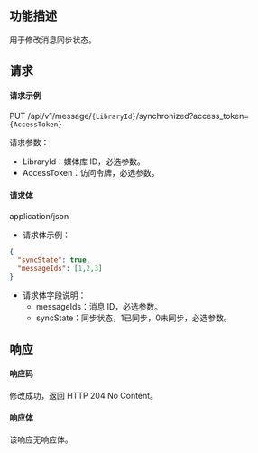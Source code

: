 ## 功能描述

用于修改消息同步状态。

## 请求

#### 请求示例  

PUT /api/v1/message/`{LibraryId}`/synchronized?access_token=`{AccessToken}`

请求参数：
- LibraryId：媒体库 ID，必选参数。
- AccessToken：访问令牌，必选参数。

#### 请求体

application/json

- 请求体示例：
```json
{
  "syncState": true,
  "messageIds": [1,2,3]
}
```
- 请求体字段说明：
    - messageIds：消息 ID，必选参数。
    - syncState：同步状态，1已同步，0未同步，必选参数。

## 响应

#### 响应码

修改成功，返回 HTTP 204 No Content。

#### 响应体

该响应无响应体。
